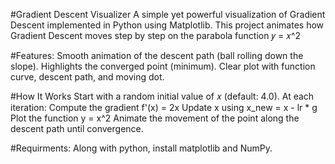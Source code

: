 #Gradient Descent Visualizer
A simple yet powerful visualization of Gradient Descent implemented in Python using Matplotlib.
This project animates how Gradient Descent moves step by step on the parabola function 
𝑦 = 𝑥^2

#Features:
Smooth animation of the descent path (ball rolling down the slope).
Highlights the converged point (minimum).
Clear plot with function curve, descent path, and moving dot.

#How It Works
Start with a random initial value of 𝑥 (default: 4.0).
At each iteration:
Compute the gradient f'(x) = 2x
Update x using x_new = x - lr * g
Plot the function y = x^2
Animate the movement of the point along the descent path until convergence.

#Requirments:
Along with python, install matplotlib and NumPy.
